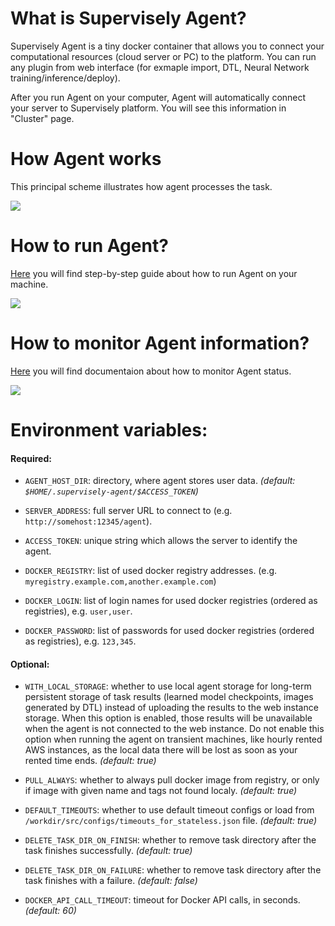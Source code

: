 
# What is Supervisely Agent?

Supervisely Agent is a tiny docker container that allows you to connect your computational resources (cloud server or PC) to the platform. You can run any plugin from web interface (for exmaple import, DTL, Neural Network training/inference/deploy).

After you run Agent on your computer, Agent will automatically connect your server to Supervisely platform. You will see this information in "Cluster" page.


# How Agent works

This principal scheme illustrates how agent processes the task.

![](https://i.imgur.com/HW6iIXu.png)


# How to run Agent?

[Here](https://docs.supervise.ly/customization/agents/add_delete_node) you will find step-by-step guide about how to run Agent on your machine.

![](https://i.imgur.com/24zHYdz.png)

# How to monitor Agent information?

[Here](https://docs.supervise.ly/customization/agents/manage) you will find documentaion about how to monitor Agent status.

![](https://i.imgur.com/rgihpsQ.png)


# Environment variables:

#### Required:

- `AGENT_HOST_DIR`: directory, where agent stores user data. _(default: `$HOME/.supervisely-agent/$ACCESS_TOKEN`)_

- `SERVER_ADDRESS`: full server URL to connect to (e.g. `http://somehost:12345/agent`).

- `ACCESS_TOKEN`: unique string which allows the server to identify the agent.

- `DOCKER_REGISTRY`: list of used docker registry addresses. (e.g. `myregistry.example.com,another.example.com`)

- `DOCKER_LOGIN`: list of login names for used docker registries (ordered as registries), e.g. `user,user`.

- `DOCKER_PASSWORD`: list of passwords for used docker registries (ordered as registries), e.g. `123,345`.


#### Optional:

- `WITH_LOCAL_STORAGE`: whether to use local agent storage for long-term persistent storage of task results (learned model checkpoints, images generated by DTL) instead of uploading the results to the web instance storage. When this option is enabled, those results will be unavailable when the agent is not connected to the web instance. Do not enable this option when running the agent on transient machines, like hourly rented AWS instances, as the local data there will be lost as soon as your rented time ends. _(default: true)_

- `PULL_ALWAYS`: whether to always pull docker image from registry, or only if image with given name and tags not found localy. _(default: true)_

- `DEFAULT_TIMEOUTS`: whether to use default timeout configs or load from `/workdir/src/configs/timeouts_for_stateless.json` file. _(default: true)_

- `DELETE_TASK_DIR_ON_FINISH`: whether to remove task directory after the task finishes successfully. _(default: true)_

- `DELETE_TASK_DIR_ON_FAILURE`: whether to remove task directory after the task finishes with a failure. _(default: false)_

- `DOCKER_API_CALL_TIMEOUT`: timeout for Docker API calls, in seconds. _(default: 60)_

